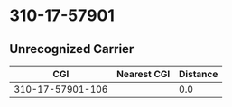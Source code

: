 # 310-17-57901
## Unrecognized Carrier


| CGI | Nearest CGI | Distance |
|-----|-------------|----------|
| 310-17-57901-106 |  | 0.0 |
